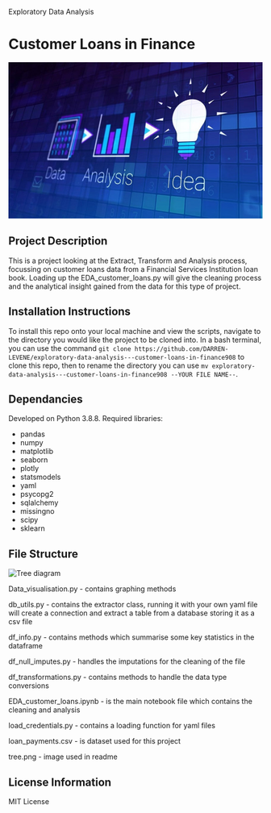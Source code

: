 Exploratory Data Analysis 
# Customer Loans in Finance

![](https://github.com/DARREN-LEVENE/exploratory-data-analysis---customer-loans-in-finance908/blob/main/Images/image-1.png)


## Project Description
This is a project looking at the Extract, Transform and Analysis process, focussing on customer loans data from a Financial Services Institution loan book.
Loading up the EDA_customer_loans.py will give the cleaning process and the analytical insight gained from the data for this type of project.


## Installation Instructions
To install this repo onto your local machine and view the scripts, navigate to the directory you would like the project to be cloned into. In a bash terminal, you can use the command `git clone https://github.com/DARREN-LEVENE/exploratory-data-analysis---customer-loans-in-finance908` to clone this repo, then to rename the directory you can use `mv exploratory-data-analysis---customer-loans-in-finance908 --YOUR FILE NAME--`. 


## Dependancies
Developed on Python 3.8.8. Required libraries:
- pandas
- numpy
- matplotlib
- seaborn
- plotly
- statsmodels
- yaml
- psycopg2
- sqlalchemy
- missingno
- scipy
- sklearn


## File Structure
![Tree diagram](https://github.com/DARREN-LEVENE/exploratory-data-analysis---customer-loans-in-finance908/blob/main/tree.png?raw=true)

Data_visualisation.py - contains graphing methods

db_utils.py - contains the extractor class, running it with your own yaml file will create a connection and extract a table from a database storing it as a csv file

df_info.py - contains methods which summarise some key statistics in the dataframe

df_null_imputes.py - handles the imputations for the cleaning of the file

df_transformations.py - contains methods to handle the data type conversions

EDA_customer_loans.ipynb - is the main notebook file which contains the cleaning and analysis

load_credentials.py - contains a loading function for yaml files

loan_payments.csv - is dataset used for this project

tree.png - image used in readme


## License Information
MIT License




